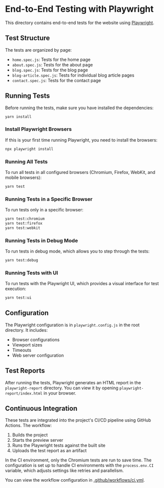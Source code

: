# End-to-End Testing with Playwright

This directory contains end-to-end tests for the website using [Playwright](https://playwright.dev/).

## Test Structure

The tests are organized by page:

- `home.spec.js`: Tests for the home page
- `about.spec.js`: Tests for the about page
- `blog.spec.js`: Tests for the blog page
- `blog-article.spec.js`: Tests for individual blog article pages
- `contact.spec.js`: Tests for the contact page

## Running Tests

Before running the tests, make sure you have installed the dependencies:

```bash
yarn install
```

### Install Playwright Browsers

If this is your first time running Playwright, you need to install the browsers:

```bash
npx playwright install
```

### Running All Tests

To run all tests in all configured browsers (Chromium, Firefox, WebKit, and mobile browsers):

```bash
yarn test
```

### Running Tests in a Specific Browser

To run tests only in a specific browser:

```bash
yarn test:chromium
yarn test:firefox
yarn test:webkit
```

### Running Tests in Debug Mode

To run tests in debug mode, which allows you to step through the tests:

```bash
yarn test:debug
```

### Running Tests with UI

To run tests with the Playwright UI, which provides a visual interface for test execution:

```bash
yarn test:ui
```

## Configuration

The Playwright configuration is in `playwright.config.js` in the root directory. It includes:

- Browser configurations
- Viewport sizes
- Timeouts
- Web server configuration

## Test Reports

After running the tests, Playwright generates an HTML report in the `playwright-report` directory. You can view it by opening `playwright-report/index.html` in your browser.

## Continuous Integration

These tests are integrated into the project's CI/CD pipeline using GitHub Actions. The workflow:

1. Builds the project
2. Starts the preview server
3. Runs the Playwright tests against the built site
4. Uploads the test report as an artifact

In the CI environment, only the Chromium tests are run to save time. The configuration is set up to handle CI environments with the `process.env.CI` variable, which adjusts settings like retries and parallelism.

You can view the workflow configuration in [.github/workflows/ci.yml](../.github/workflows/ci.yml).
